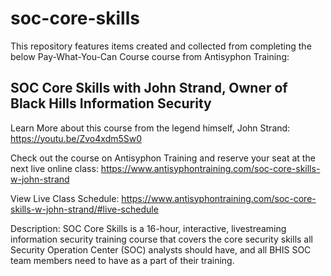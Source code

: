 # soc-core-skills
This repository features items created and collected from completing the below Pay-What-You-Can Course course from Antisyphon Training:

## SOC Core Skills with John Strand, Owner of Black Hills Information Security

Learn More about this course from the legend himself, John Strand: https://youtu.be/Zvo4xdm5Sw0

Check out the course on Antisyphon Training and reserve your seat at the next live online class: https://www.antisyphontraining.com/soc-core-skills-w-john-strand

View Live Class Schedule: https://www.antisyphontraining.com/soc-core-skills-w-john-strand/#live-schedule

Description:
SOC Core Skills is a 16-hour, interactive, livestreaming information security training course that covers the core security skills all Security Operation Center (SOC) analysts should have, and all BHIS SOC team members need to have as a part of their training.

